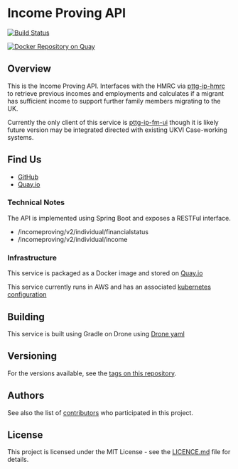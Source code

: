 Income Proving API
=

[![Build Status](https://drone.digital.homeoffice.gov.uk/api/badges/UKHomeOffice/pttg-ip-api/status.svg)](https://drone.digital.homeoffice.gov.uk/UKHomeOffice/pttg-ip-api)

[![Docker Repository on Quay](https://quay.io/repository/ukhomeofficedigital/pttg-ip-api/status "Docker Repository on Quay")](https://quay.io/repository/ukhomeofficedigital/pttg-ip-api)

Overview
-

This is the Income Proving API. Interfaces with the HMRC via [pttg-ip-hmrc] to retrieve previous incomes and employments and calculates if a migrant has sufficient income to support further family members migrating to the UK. 

Currently the only client of this service is [pttg-ip-fm-ui] though it is likely future version may be integrated directed with existing UKVI Case-working systems.

## Find Us

* [GitHub]
* [Quay.io]

### Technical Notes

The API is implemented using Spring Boot and exposes a RESTFul interface.

* /incomeproving/v2/individual/financialstatus
* /incomeproving/v2/individual/income

### Infrastructure

This service is packaged as a Docker image and stored on [Quay.io]

This service currently runs in AWS and has an associated [kubernetes configuration]

## Building

This service is built using Gradle on Drone using [Drone yaml]

## Versioning

For the versions available, see the [tags on this repository].

## Authors

See also the list of [contributors] who participated in this project.

## License

This project is licensed under the MIT License - see the [LICENCE.md]
file for details.



[contributors]:                     https://github.com/UKHomeOffice/pttg-ip-hmrc/graphs/contributors
[pttg-ip-hmrc]:                     https://github.com/UKHomeOffice/pttg-ip-hmrc
[pttg-ip-fm-ui]:                    https://github.com/UKHomeOffice/pttg-ip-fm-ui
[Quay.io]:                          https://quay.io/repository/ukhomeofficedigital/pttg-ip-hmrc
[kubernetes configuration]:         https://github.com/UKHomeOffice/kube-pttg-ip-api
[Drone yaml]:                       .drone.yml
[tags on this repository]:          https://github.com/UKHomeOffice/pttg-ip-api/tags
[LICENCE.md]:                       LICENCE.md
[GitHub]:                           https://github.com/UKHomeOffice/pttg-ip-api
